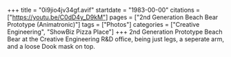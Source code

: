 +++
title = "0i9jio4jv34gf.avif"
startdate = "1983-00-00"
citations = ["https://youtu.be/C0dD4y_D9kM"]
pages = ["2nd Generation Beach Bear Prototype (Animatronic)"]
tags = ["Photos"]
categories = ["Creative Engineering", "ShowBiz Pizza Place"]
+++
2nd Generation Prototype Beach Bear at the Creative Engineering R&D office, being just legs, a seperate arm, and a loose Dook mask on top.
